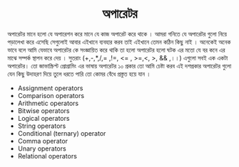 <h1 align="center"> অপারেটর </h1>

অপারেটর মানে হলো যে অপারেশন করে মানে যে কাজ অপারেট করে থাকে । আমরা গনিতে যে অপারেটর গুলো নিয়ে পড়ালেখা করে এসেছি সেগুলোই আবার এইখানে ব্যবহার করব তাই এইখানে তেমন কঠিন কিছু নাই । অনেকেই অনেক ভাবে বলে আমি যেভাবে অপারেটর কে সংজ্ঞায়িত করে থাকি তা হলো অপারেটর হলো ঘটক এর মতো যে বর কনে এর মাঝে সম্পর্ক স্থাপন করে দেয় । সুতরাং (+,-,*,/,= ,!=, <= , >=,<, >, && ,।।) এগুলো সবই এক একটা অপারেটর। তো জাভাস্ক্রিপ্ট  প্রোগ্রামিং এর ভাষায়  অপারেটর ১০ প্রকার তো আমি চেষ্টা করব এই দশপ্রকার অপারেটর গুলো যেন কিছু উদাহরণ দিয়ে তুলে ধরতে পারি তো কোমর বেঁধে প্রস্তুত হয়ে যান । 

- Assignment operators
- Comparison operators
- Arithmetic operators
- Bitwise operators
- Logical operators
- String operators
- Conditional (ternary) operator
- Comma operator
- Unary operators
- Relational operators

